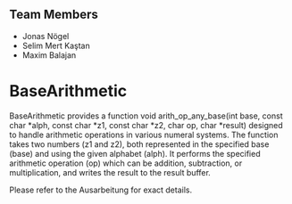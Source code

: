 ## Team Members

- Jonas Nögel
- Selim Mert Kaştan
- Maxim Balajan

# BaseArithmetic 

BaseArithmetic provides a function void arith_op_any_base(int base, const char *alph, const char *z1, const char *z2, char op, char *result) designed to handle arithmetic operations in various numeral systems. The function takes two numbers (z1 and z2), both represented in the specified base (base) and using the given alphabet (alph). It performs the specified arithmetic operation (op) which can be addition, subtraction, or multiplication, and writes the result to the result buffer.

Please refer to the Ausarbeitung for exact details.
